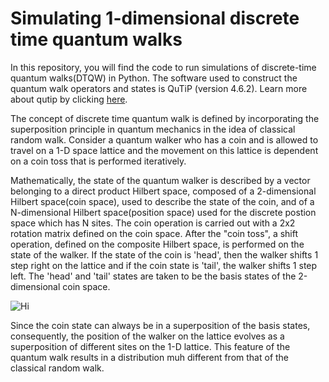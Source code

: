 # Simulating 1-dimensional discrete time quantum walks
In this repository, you will find the code to run simulations of discrete-time quantum walks(DTQW) in Python. The software used to construct the quantum walk operators and states is QuTiP (version 4.6.2). Learn more about qutip by clicking [here](https://qutip.org/index.html). 

The concept of discrete time quantum walk is defined by incorporating the superposition principle in quantum mechanics in the idea of classical random walk. Consider a quantum walker who has a coin and is allowed to travel on a 1-D space lattice and the movement on this lattice is dependent on a coin toss that is performed iteratively. 

Mathematically, the state of the quantum walker is described by a vector belonging to a direct product Hilbert space, composed of a 2-dimensional Hilbert space(coin space), used to describe the state of the coin, and of a N-dimensional Hilbert space(position space) used for the discrete postion space which has N sites. The coin operation is carried out with a 2x2 rotation matrix defined on the coin space. After the "coin toss", a shift operation, defined on the composite Hilbert space, is performed on the state of the walker. 
If the state of the coin is 'head', then the walker shifts 1 step right on the lattice and if the coin state is 'tail', the walker shifts 1 step left. The 'head' and 'tail' states are taken to be the basis states of the 2-dimensional coin space. 

![Hi](<img src='/Hadamard_walk.png' width = '50%' />)

Since the coin state can always be in a superposition of the basis states, consequently, the position of the walker on the lattice evolves as a superposition of different sites on the 1-D lattice. This feature of the quantum walk results in a distribution muh different from that of the classical random walk. 

